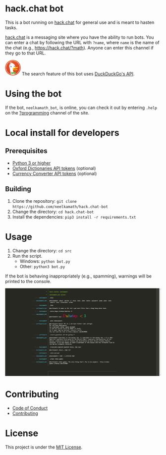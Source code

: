 # hack.chat bot

This is a bot running on [hack.chat](https://hack.chat/) for general use and is meant to hasten tasks.

[hack.chat](https://hack.chat/) is a messaging site where you have the ability to run bots. You can enter a chat by
following the URL with `?name`, where `name` is the name of the chat (e.g., https://hack.chat/?math). Anyone can enter
this channel if they go to that URL.

<img src="images/ddg.png" alt="DuckDuckGo Logo" height="50" width="50"> The search feature of this bot uses
[DuckDuckGo's API](https://duckduckgo.com/).

# Using the bot

If the bot, `neelkamath_bot`, is online, you can check it out by entering `.help` on the
[?programming](https://hack.chat/?programming) channel of the site.

# Local install for developers

## Prerequisites

- [Python 3 or higher](https://www.python.org/downloads/)
- [Oxford Dictionaries API tokens](https://developer.oxforddictionaries.com/documentation/getting_started) (optional)
- [Currency Converter API tokens](https://www.exchangerate-api.com/) (optional)

## Building

1. Clone the repository: `git clone https://github.com/neelkamath/hack.chat-bot`
1. Change the directory: `cd hack.chat-bot`
1. Install the dependencies: `pip3 install -r requirements.txt`

# Usage

1. Change the directory: `cd src`
1. Run the script.
    - Windows: `python bot.py`
    - Other: `python3 bot.py`

If the bot is behaving inappropriately (e.g., spamming), warnings will be printed to the console.

![Commands](images/screenshot.png)

# Contributing

- [Code of Conduct](https://github.com/neelkamath/hack.chat-bot/blob/master/CODE_OF_CONDUCT.md)
- [Contributing](https://github.com/neelkamath/hack.chat-bot/blob/master/CONTRIBUTING.md)

# License

This project is under the [MIT License](LICENSE.txt).

